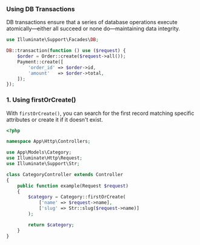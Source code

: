 ### Using DB Transactions

DB transactions ensure that a series of database operations execute atomically—either all succeed or none do—maintaining data integrity.

```php
use Illuminate\Support\Facades\DB;

DB::transaction(function () use ($request) {
    $order = Order::create($request->all());
    Payment::create([
        'order_id' => $order->id,
        'amount'   => $order->total,
    ]);
});
```


### 1. Using firstOrCreate()

With `firstOrCreate()`, you can search for the first record matching specific attributes or create it if it doesn't exist.  


```php
<?php

namespace App\Http\Controllers;

use App\Models\Category;
use Illuminate\Http\Request;
use Illuminate\Support\Str;

class CategoryController extends Controller
{
    public function example(Request $request)
    {
        $category = Category::firstOrCreate(
            ['name' => $request->name],
            ['slug' => Str::slug($request->name)]
        );

        return $category;
    }
}